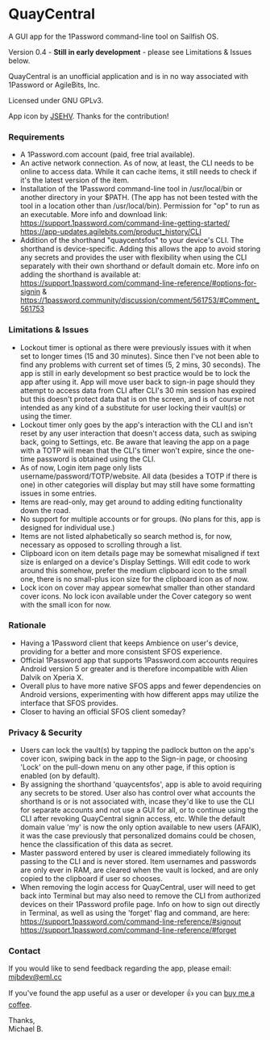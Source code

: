 # QuayCentral
A GUI app for the 1Password command-line tool on Sailfish OS.

Version 0.4 - <b>Still in early development</b> - please see Limitations & Issues below.

QuayCentral is an unofficial application and is in no way associated with 1Password or AgileBits, Inc.

Licensed under GNU GPLv3.

App icon by <a href="https://github.com/JSEHV">JSEHV</a>. Thanks for the contribution!

<h3>Requirements</h3>

- A 1Password.com account (paid, free trial available).
- An active network connection. As of now, at least, the CLI needs to be online to access data. While it can cache items, it still needs to check if it's the latest version of the item.
- Installation of the 1Password command-line tool in /usr/local/bin or another directory in your $PATH. (The app has not been tested with the tool in a location other than /usr/local/bin). Permission for "op" to run as an executable. More info and download link:<br>
    https://support.1password.com/command-line-getting-started/<br>
    https://app-updates.agilebits.com/product_history/CLI
- Addition of the shorthand "quaycentsfos" to your device's CLI. The shorthand is device-specific. Adding this allows the app to avoid storing any secrets and provides the user with flexibility when using the CLI separately with their own shorthand or default domain etc. More info on adding the shorthand is available at:<br>
    https://support.1password.com/command-line-reference/#options-for-signin &<br>
    https://1password.community/discussion/comment/561753/#Comment_561753

<h3>Limitations & Issues</h3>

- Lockout timer is optional as there were previously issues with it when set to longer times (15 and 30 minutes). Since then I've not been able to find any problems with current set of times (5, 2 mins, 30 seconds). The app is still in early development so best practice would be to lock the app after using it. App will move user back to sign-in page should they attempt to access data from CLI after CLI's 30 min session has expired but this doesn't protect data that is on the screen, and is of course not intended as any kind of a substitute for user locking their vault(s) or using the timer.
- Lockout timer only goes by the app's interaction with the CLI and isn't reset by any user interaction that doesn't access data, such as swiping back, going to Settings, etc. Be aware that leaving the app on a page with a TOTP will mean that the CLI's timer won't expire, since the one-time password is obtained using the CLI.
- As of now, Login item page only lists username/password/TOTP/website. All data (besides a TOTP if there is one) in other categories will display but may still have some formatting issues in some entries.
- Items are read-only, may get around to adding editing functionality down the road.
- No support for multiple accounts or for groups. (No plans for this, app is designed for individual use.)
- Items are not listed alphabetically so search method is, for now, necessary as opposed to scrolling through a list.
- Clipboard icon on item details page may be somewhat misaligned if text size is enlarged on a device's Display Settings. Will edit code to work around this somehow, prefer the medium clipboard icon to the small one, there is no small-plus icon size for the clipboard icon as of now.
- Lock icon on cover may appear somewhat smaller than other standard cover icons. No lock icon available under the Cover category so went with the small icon for now.

<h3>Rationale</h3>

- Having a 1Password client that keeps Ambience on user's device, providing for a better and more consistent SFOS experience.
- Official 1Password app that supports 1Password.com accounts requires Android version 5 or greater and is therefore incompatible with Alien Dalvik on Xperia X.
- Overall plus to have more native SFOS apps and fewer dependencies on Android versions, experimenting with how different apps may utilize the interface that SFOS provides.
- Closer to having an official SFOS client someday?

<h3>Privacy & Security</h3>

- Users can lock the vault(s) by tapping the padlock button on the app's cover icon, swiping back in the app to the Sign-in page, or choosing 'Lock' on the pull-down menu on any other page, if this option is enabled (on by default).
- By assigning the shorthand 'quaycentsfos', app is able to avoid requiring any secrets to be stored. User also has control over what accounts the shorthand is or is not associated with, incase they'd like to use the CLI for separate accounts and not use a GUI for all, or to continue using the CLI after revoking QuayCentral signin access, etc. While the default domain value 'my' is now the only option available to new users (AFAIK), it was the case previously that personalized domains could be chosen, hence the classification of this data as secret.
- Master password entered by user is cleared immediately following its passing to the CLI and is never stored. Item usernames and passwords are only ever in RAM, are cleared when the vault is locked, and are only copied to the clipboard if user so chooses.
- When removing the login access for QuayCentral, user will need to get back into Terminal but may also need to remove the CLI from authorized devices on their 1Password profile page. Info on how to sign out directly in Terminal, as well as using the 'forget' flag and command, are here:<br>
    https://support.1password.com/command-line-reference/#signout<br>
    https://support.1password.com/command-line-reference/#forget

<h3>Contact</h3>

If you would like to send feedback regarding the app, please email: mjbdev@eml.cc

If you've found the app useful as a user or developer 👍 you can <a href="https://ko-fi.com/michaeljb">buy me a coffee</a>.<br>

Thanks,<br>
Michael B.
